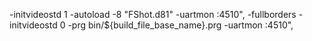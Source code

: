 -initvideostd 1 -autoload -8 \"FShot.d81\" -uartmon :4510",
-fullborders -initvideostd 0 -prg bin/${build_file_base_name}.prg -uartmon :4510",


